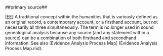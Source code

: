 ##primary source##

\[[EE](SOURCES.md#EE)\]  A traditional concept within the humanities that is variously defined as an original record, a contemporary account, or a firsthand account, but not necessarily all three simultaneously. The term is no longer used in sound genealogical analysis because any source (and any statement within a source) can be a combination of both firsthand and secondhand information. See also [Evidence Analysis Process Map] (Evidence Analysis Process Map.md).
